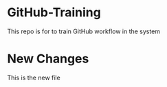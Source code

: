 # GitHub-Training
This repo is for to train GitHub workflow in the system
# New Changes
This is the new file
